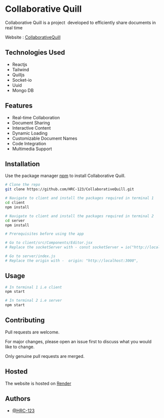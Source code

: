 # Collaborative Quill

Collaborative Quill is a project  developed to efficiently share documents in real time

Website : [CollaborativeQuill](https://collaborativequill.onrender.com)

## Technologies Used
- Reactjs
- Tailwind
- Quilljs
- Socket-io
- Uuid
- Mongo DB

## Features

- Real-time Collaboration
- Document Sharing
- Interactive Content
- Dynamic Loading
- Customizable Document Names
- Code Integration
- Multimedia Support

## Installation

Use the package manager [npm](https://www.npmjs.com/) to install Collaborative Quill.

```bash
# Clone the repo
git clone https://github.com/HRC-123/CollaborativeQuill.git

# Navigate to client and install the packages required in terminal 1
cd client
npm install

# Navigate to client and install the packages required in terminal 2
cd server
npm install

# Prerequisites before using the app

# Go to client/src/Components/Editor.jsx
# Replace the socketServer with - const socketServer = io("http://localhost:9000");

# Go to server/index.js
# Replace the origin with -  origin: "http://localhost:3000",
```

## Usage

```bash
# In terminal 1 i.e client
npm start

# In terminal 2 i.e server
npm start
```

## Contributing

Pull requests are welcome. 

For major changes, please open an issue first to discuss what you would like to change.

Only genuine pull requests are merged.

## Hosted
The website is hosted on [Render](https://render.com/)

## Authors
- [@HRC-123](https://github.com/HRC-123)
